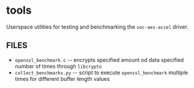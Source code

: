 tools
=====

Userspace utilities for testing and benchmarking the `soc-aes-accel` driver.

FILES
-----

 * `openssl_benchmark.c` -- encrypts specified amount od data specified number
   of times through `libcrypto`
 * `collect_benchmarks.py` -- script to execute `openssl_benchmark` multiple
   times for different buffer length values
